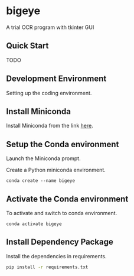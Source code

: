 # bigeye

A trial OCR program with tkinter GUI

## Quick Start

TODO

## Development Environment 

Setting up the coding environment.

## Install Miniconda

Install Miniconda from the link [here](https://docs.conda.io/en/latest/miniconda.html).

## Setup the Conda environment

Launch the Miniconda prompt.

Create a Python miniconda environment.

```conda
conda create --name bigeye
```

## Activate the Conda environment

To activate and switch to conda environment.

```conda
conda activate bigeye
```

## Install Dependency Package

Install the dependencies in requirements.

```bash
pip install -r requirements.txt
```